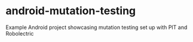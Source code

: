 # android-mutation-testing
Example Android project showcasing mutation testing set up with PIT and Robolectric

